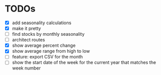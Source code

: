 # TODOs

- [x] add seasonality calculations
- [x] make it pretty
- [ ] find stocks by monthly seasonality
- [ ] architect routes
- [x] show average percent change
- [x] show average range from high to low
- [ ] feature: export CSV for the month
- [ ] show the start date of the week for the current year that matches the week number
